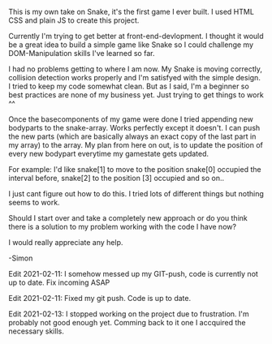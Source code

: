 This is my own take on Snake, it's the first game I ever built. I used HTML CSS and plain JS to create this project.

Currently I'm trying to get better at front-end-devlopment. I thought it would be a great idea to build a simple game like Snake so I could challenge my DOM-Manipulation skills I've learned so far. 

I had no problems getting to where I am now. My Snake is moving correctly, collision detection works properly and I'm satisfyed with the simple design. I tried to keep my code somewhat clean. But as I said, I'm a beginner so best practices are none of my business yet. Just trying to get things to work ^^

Once the basecomponents of my game were done I tried appending new bodyparts to the snake-array. Works perfectly except it doesn't. I can push the new parts (which are basically always an exact copy of the last part in my array) to the array. My plan from here on out, is to update the position of every new bodypart everytime my gamestate gets updated.

For example: 
I'd like snake[1] to move to the position snake[0] occupied the interval before, snake[2] to the position [3] occupied and so on..

I just cant figure out how to do this. I tried lots of different things but nothing seems to work. 

Should I start over and take a completely new approach or do you think there is a solution to my problem working with the code I have now?

I would really appreciate any help. 

-Simon

Edit 2021-02-11: 
I somehow messed up my GIT-push, code is currently not up to date. Fix incoming ASAP

Edit 2021-02-11:
Fixed my git push. Code is up to date.

Edit 2021-02-13:
I stopped working on the project due to frustration. I'm probably not good enough yet. Comming back to it one I accquired the necessary skills.
